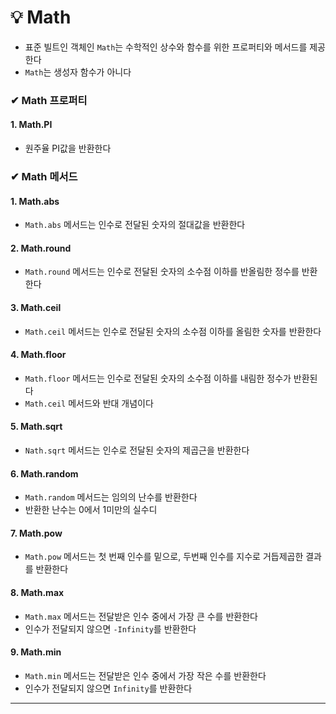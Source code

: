 # 💡 Math
- 표준 빌트인 객체인 `Math`는 수학적인 상수와 함수를 위한 프로퍼티와 메서드를 제공한다
- `Math`는 생성자 함수가 아니다

### ✔ Math 프로퍼티

#### 1. Math.PI
- 원주율 PI값을 반환한다

### ✔ Math 메서드

#### 1. Math.abs
- `Math.abs` 메서드는 인수로 전달된 숫자의 절대값을 반환한다

#### 2. Math.round
- `Math.round` 메서드는 인수로 전달된 숫자의 소수점 이하를 반올림한 정수를 반환한다

#### 3. Math.ceil
- `Math.ceil` 메서드는 인수로 전달된 숫자의 소수점 이하를 올림한 숫자를 반환한다

#### 4. Math.floor
- `Math.floor` 메서드는 인수로 전달된 숫자의 소수점 이하를 내림한 정수가 반환된다
- `Math.ceil` 메서드와 반대 개념이다

#### 5. Math.sqrt
- `Nath.sqrt` 메서드는 인수로 전달된 숫자의 제곱근을 반환한다

#### 6. Math.random
- `Math.random` 메서드는 임의의 난수를 반환한다
- 반환한 난수는 0에서 1미만의 실수디

#### 7. Math.pow
- `Math.pow` 메서드는 첫 번째 인수를 밑으로, 두번째 인수를 지수로 거듭제곱한 결과를 반환한다

#### 8. Math.max
- `Math.max` 메서드는 전달받은 인수 중에서 가장 큰 수를 반환한다
- 인수가 전달되지 않으면 `-Infinity`를 반환한다

#### 9. Math.min
- `Math.min` 메서드는 전달받은 인수 중에서 가장 작은 수를 반환한다
- 인수가 전달되지 않으면 `Infinity`를 반환한다
---

